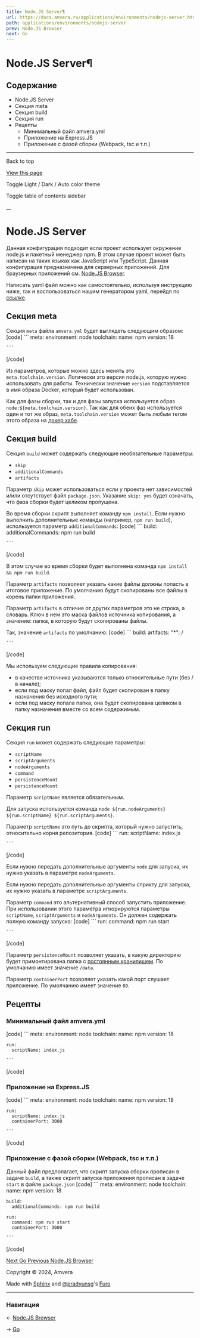 ```yaml
---
title: Node.JS Server¶
url: https://docs.amvera.ru/applications/environments/nodejs-server.html
path: applications/environments/nodejs-server
prev: Node.JS Browser
next: Go
---
```


# Node.JS Server¶

## Содержание

- Node.JS Server
- Секция meta
- Секция build
- Секция run
- Рецепты
  - Минимальный файл amvera.yml
  - Приложение на Express.JS
  - Приложение с фазой сборки (Webpack, tsc и т.п.)

---

Back to top

[ View this page ](<../../_sources/applications/environments/nodejs-server.md.txt> "View this page")

Toggle Light / Dark / Auto color theme

Toggle table of contents sidebar

__

# Node.JS Server

Данная конфигурация подходит если проект использует окружение node.js и пакетный менеджер npm. В этом случае проект может быть написан на таких языках как JavaScript или TypeScript. Данная конфигурация предназначена для серверных приложений. Для браузерных приложений см. [Node.JS Browser](<nodejs-browser.html>).

Написать yaml файл можно как самостоятельно, используя инструкцию ниже, так и воспользоваться нашим генератором yaml, перейдя по [ссылке](<https://manifest.amvera.ru/>).

## Секция meta

Секция ``meta`` файла ``amvera.yml`` будет выглядеть следующим образом:
[code] 
    ```
    meta:
      environment: node
      toolchain:
        name: npm
        version: 18
    
    ```
    
[/code]

Из параметров, которые можно здесь менять это ``meta.toolchain.version``. Логически это версия node.js, которую нужно использовать для работы. Технически значение ``version`` подставляется в имя образа Docker, который будет использован.

Как для фазы сборки, так и для фазы запуска используется образ ``node:${meta.toolchain.version}``. Так как для обеих фаз используется один и тот же образ, ``meta.toolchain.version`` может быть любым тегом этого образа на [докер хабе](<https://hub.docker.com/_/node/tags>).

## Секция build

Секция ``build`` может содержать следующие необязательные параметры:
* ``skip``
* ``additionalCommands``
* ``artifacts``

Параметр ``skip`` может использоваться если у проекта нет зависимостей и/или отсутствует файл ``package.json``. Указание ``skip: yes`` будет означать, что фаза сборки будет целиком пропущена.

Во время сборки скрипт выполняет команду ``npm install``. Если нужно выполнить дополнительные команды (например, ``npm run build``), используется параметр ``additionalCommands``:
[code] 
    ```
    build:
      additionalCommands: npm run build
    
    ```
    
[/code]

В этом случае во время сборки будет выполнена команда ``npm install && npm run build``.

Параметр ``artifacts`` позволяет указать какие файлы должны попасть в итоговое приложение. По умолчанию будут скопированы все файлы в корень папки приложения.

Параметр ``artifacts`` в отличие от других параметров это не строка, а словарь. Ключ в нем это маска файлов источника копирования, а значение: папка, в которую будут скопированы файлы.

Так, значение ``artifacts`` по умолчанию:
[code] 
    ```
    build:
      artifacts:
        "*": /
    
    ```
    
[/code]

Мы используем следующие правила копирования:
* в качестве источника указываются только относительные пути (без / в начале);
* если под маску попал файл, файл будет скопирован в папку назначения без исходного пути;
* если под маску попала папка, она будет скопирована целиком в папку назначения вместе со всем содержимым.

## Секция run

Секция ``run`` может содержать следующие параметры:
* ``scriptName``
* ``scriptArguments``
* ``nodeArguments``
* ``command``
* ``persistenceMount``
* ``persistenceMount``

Параметр ``scriptName`` является обязательным.

Для запуска используется команда ``node ${run.nodeArguments} ${run.scriptName} ${run.scriptArguments}``.

Параметр ``scriptName`` это путь до скрипта, который нужно запустить, относительно корня репозитория.
[code] 
    ```
    run:
      scriptName: index.js
    
    ```
    
[/code]

Если нужно передать дополнительные аргументы ``node`` для запуска, их нужно указать в параметре ``nodeArguments``.

Если нужно передать дополнительные аргументы сприкту для запуска, их нужно указать в параметре ``scriptArguments``.

Параметр ``command`` это альтернативный способ запустить приложение. При использовании этого параметра игнорируются параметры ``scriptName``, ``scriptArguments`` и ``nodeArguments``. Он должен содержать полную команду запуска:
[code] 
    ```
    run:
      command: npm run start
    
    ```
    
[/code]

Параметр ``persistenceMount`` позволяет указать, в какую директорию будет примонтирована папка с [постоянным хранилищем](<../storage.html#data>). По умолчанию имеет значение ``/data``.

Параметр ``containerPort`` позволяет указать какой порт слушает приложение. По умолчанию имеет значение ``80``.

## Рецепты

### Минимальный файл amvera.yml
[code] 
    ```
    meta:
      environment: node
      toolchain:
        name: npm
        version: 18
    
    run:
      scriptName: index.js
    
    ```
    
[/code]

### Приложение на Express.JS
[code] 
    ```
    meta:
      environment: node
      toolchain:
        name: npm
        version: 18
    
    run:
      scriptName: index.js
      containerPort: 3000
    
    ```
    
[/code]

### Приложение с фазой сборки (Webpack, tsc и т.п.)

Данный файл предполагает, что скрипт запуска сборки прописан в задаче ``build``, а также скрипт запуска приложения прописан в задаче ``start`` в файле ``package.json``
[code] 
    ```
    meta:
      environment: node
      toolchain:
        name: npm
        version: 18
    
    build:
      additionalCommands: npm run build
    
    run:
      command: npm run start
      containerPort: 3000
    
    ```
    
[/code]

[ Next Go ](<golang-go.html>) [ Previous Node.JS Browser ](<nodejs-browser.html>)

Copyright © 2024, Amvera 

Made with [Sphinx](<https://www.sphinx-doc.org/>) and [@pradyunsg](<https://pradyunsg.me>)'s [Furo](<https://github.com/pradyunsg/furo>)


---

### Навигация

← [Node.JS Browser](https://docs.amvera.ru/nodejs-browser.html)

→ [Go](https://docs.amvera.ru/golang-go.html)
